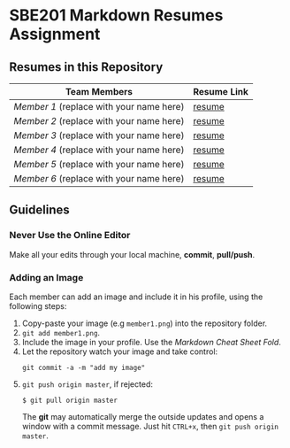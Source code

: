 # SBE201 Markdown Resumes Assignment

## Resumes in this Repository

| Team Members | Resume Link |
|--------------|-------------|
| *Member 1* (replace with your name here) | [resume](member1.md) |
| *Member 2* (replace with your name here) | [resume](member2.md) |
| *Member 3* (replace with your name here) | [resume](member3.md) |
| *Member 4* (replace with your name here) | [resume](member4.md) |
| *Member 5* (replace with your name here) | [resume](member5.md) |
| *Member 6* (replace with your name here) | [resume](member6.md) |

## Guidelines

### Never Use the Online Editor

Make all your edits through your local machine, **commit**, **pull/push**.

### Adding an Image

Each member can add an image and include it in his profile, using the following steps:

1. Copy-paste your image (e.g `member1.png`) into the repository folder.
2. `git add member1.png`.
3. Include the image in your profile. Use the *Markdown Cheat Sheet Fold*.
4. Let the repository watch your image and take control:
    ```teminal
    git commit -a -m "add my image"
    ```
5. `git push origin master`, if rejected:
    ```terminal
    $ git pull origin master
    ```
    The **git** may automatically merge the outside updates and opens a window with a commit message. Just hit `CTRL+x`, then `git push origin master`.